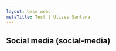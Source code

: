 ```yaml
---
layout: base.webc
metaTitle: Test | Ulises Santana
---
```


## Social media (social-media)
<social-media></social-media>